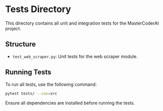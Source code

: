 # Tests Directory

This directory contains all unit and integration tests for the MasterCoderAI project.

## Structure

- `test_web_scraper.py`: Unit tests for the web scraper module.

## Running Tests
To run all tests, use the following command:

```bash
pytest tests/ --cov=src
```

Ensure all dependencies are installed before running the tests.